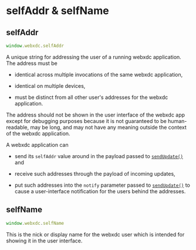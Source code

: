 # selfAddr & selfName

## selfAddr

```js
window.webxdc.selfAddr
```

A unique string for addressing the user of a running webxdc application. 
The address must be 

- identical across multiple invocations of the same webxdc application,

- identical on multiple devices, 

- must be distinct from all other user's addresses for the webxdc application. 

The address should not be shown in the user interface of the webxdc app
except for debugging purposes because it is not guaranteed to be human-readable,
may be long, and may not have any meaning outside the context of the webxdc application. 

A webxdc application can 

- send its `selfAddr` value around in the payload passed to [`sendUpdate()`] and 

- receive such addresses through the payload of incoming updates,

- put such addresses into the `notify` parameter passed to [`sendUpdate()`] 
  to cause a user-interface notification for the users behind the addresses. 


## selfName

```js
window.webxdc.selfName
```

This is the nick or display name for the webxdc user 
which is intended for showing it in the user interface. 

[`sendUpdate()`]: ./sendUpdate.html
